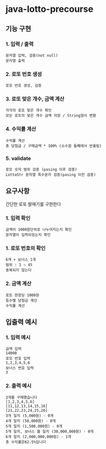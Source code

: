 # java-lotto-precourse

## 기능 구현
### 1. 입력 / 출력
    문자열 입력, 검증(not null)
    문자열 출력
### 2. 로또 번호 생성
    로또 번호 생성, 검증
### 3. 로또 맞은 개수, 금액 계산
    각각의 로또 맞은 개수 확인
    모든 로또의 맞은 개수 금액 저장 / String형식 변환
### 4. 수익률 계산
    수익률 계산
    총 당첨금 / 구매금액 * 100% (소수점 둘째에서 반올림)
### 5. validate
    로또 숫자 범위 검증 (pasing 이후 검증)
    LottoStr 문자열 특수문자 검증(pasing 이전 검증)

## 요구사항
간단한 로또 발매기를 구현한다
### 1. 입력 확인
    금액이 1000원단위로 나누어지는지 확인
    문자열이 입력되었는지 확인
### 1. 로또 번호의 확인
    6개 + 보너스 1개
    범위 : 1 ~ 45  
    중복되지 않는다  
### 2. 금액 계산
    로또 한장당 1000원
    등수별 당첨금 계산
    수익률 계산

## 입출력 예시
### 1. 입력 예시
    금액 입력
    14000
    로또 번호 입력
    1,2,3,4,5,6
    보너스 번호 입력
    3
### 2. 출력 예시
    3개를 구매했습니다
    [1,2,3,4,5,6]
    [11,12,13,14,15,16]
    [21,22,23,24,25,26]
    3개 일치 (5,000원) - 0개
    4개 일치 (50,000원) - 0개
    5개 일치 (1,500,000원) - 0개
    5개 일치, 보너스 볼 일치 (30,000,000원) - 0개
    6개 일치 (2,000,000,000원) - 1개
    총 수익률은62.5%입니다